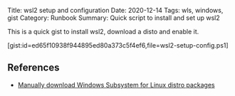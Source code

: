 Title: wsl2 setup and configuration
Date: 2020-12-14
Tags: wls, windows, gist
Category: Runbook
Summary: Quick script to install and set up wsl2

This is a quick gist to install wsl2, download a disto and enable it.

[gist:id=ed65f10938f944895ed80a373c5f4ef6,file=wsl2-setup-config.ps1]

## References

- [Manually download Windows Subsystem for Linux distro packages](https://docs.microsoft.com/en-us/windows/wsl/install-manual)
